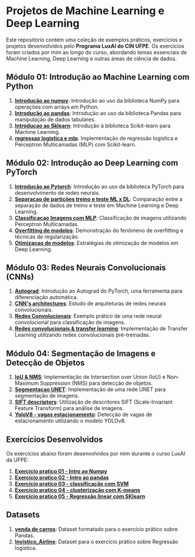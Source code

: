 # Projetos de Machine Learning e Deep Learning

Este repositório contém uma coleção de exemplos práticos, exercícios e projetos desenvolvidos pelo **Programa LuxAI do CIN UFPE**. Os exercícios foram criados por mim ao longo do curso, abordando temas essenciais de Machine Learning, Deep Learning e outras áreas de ciência de dados.

## Módulo 01: Introdução ao Machine Learning com Python

1. **[Introdução ao numpy](Modulo01_Exemplo_pratico_01_Intro_ao_numpy.ipynb)**: Introdução ao uso da biblioteca NumPy para operações com arrays em Python.
2. **[Introdução ao pandas](Modulo01_Exemplo_pratico_02_Intro_ao_pandas.ipynb)**: Introdução ao uso da biblioteca Pandas para manipulação de dados tabulares.
3. **[Introducao ao Sklearn](Modulo01_Exemplo_pratico_03_Introducao_ao_Sklearn.ipynb)**: Introdução à biblioteca Scikit-learn para Machine Learning.
4. **[regressao logistica e mlp](Modulo01_Exemplo_pratico_04_regressao_logistica_e_mlp.ipynb)**: Implementação de regressão logística e Perceptron Multicamadas (MLP) com Scikit-learn.

## Módulo 02: Introdução ao Deep Learning com PyTorch

1. **[Introdução ao Pytorch](Modulo02_Exemplo_pratico_01_Introducao_ao_Pytorch.ipynb)**: Introdução ao uso da biblioteca PyTorch para desenvolvimento de redes neurais.
2. **[Separacao de partições treino e teste ML x DL](Modulo02_Exemplo_pratico_02_Separacao_de_particoes_treino_e_teste_ML_vs_DL.ipynb)**: Comparação entre a separação de dados de treino e teste em Machine Learning e Deep Learning.
3. **[Classificacao Imagens com MLP](Modulo02_Exemplo_pratico_03_Classificacao_Imagens_com_MLP.ipynb)**: Classificação de imagens utilizando Perceptron Multicamadas.
4. **[Overfitting de modelos](Modulo02_Exemplo_pratico_04_Overfitting_de_modelos.ipynb)**: Demonstração do fenômeno de overfitting e técnicas de regularização.
5. **[Otimizacao de modelos](Modulo02_Exemplo_pratico_05_Otimizacao_de_modelos.ipynb)**: Estratégias de otimização de modelos em Deep Learning.

## Módulo 03: Redes Neurais Convolucionais (CNNs)

1. **[Autograd](Modulo03_Autograd.ipynb)**: Introdução ao Autograd do PyTorch, uma ferramenta para diferenciação automática.
2. **[CNN's architectures](Modulo03_CNNs_architectures.ipynb)**: Estudo de arquiteturas de redes neurais convolucionais.
3. **[Redes Convolucionais](Modulo03_Exemplo_RedesConvolucionais.ipynb)**: Exemplo prático de uma rede neural convolucional para classificação de imagens.
4. **[Redes convolucionais & transfer learning](Modulo03_Redesconvolucionais_transferlearning.ipynb)**: Implementação de Transfer Learning utilizando redes convolucionais pré-treinadas.

## Módulo 04: Segmentação de Imagens e Detecção de Objetos

1. **[IoU & NMS](Modulo04_IoU_NMS.ipynb)**: Implementação de Intersection over Union (IoU) e Non-Maximum Suppression (NMS) para detecção de objetos.
2. **[Segmentacao UNET](Modulo04_Segmentacao_UNET.ipynb)**: Implementação de uma rede UNET para segmentação de imagens.
3. **[SIFT descriptors](Modulo04_SIFT_descriptors.ipynb)**: Utilização de descritores SIFT (Scale-Invariant Feature Transform) para análise de imagens.
4. **[YoloV8 - vagas estacionamento](Modulo04_YoloV8_vagas_estacionamento.ipynb)**: Detecção de vagas de estacionamento utilizando o modelo YOLOv8.

## Exercícios Desenvolvidos

Os exercícios abaixo foram desenvolvidos por mim durante o curso LuxAI da UFPE:

1. **[Exercício pratico 01 - Intro ao Numpy]()**
2. **[Exercício pratico 02 - Intro ao pandas](Modulo01_Exercício_pratico_02_Intro_ao_pandas.ipynb)**
3. **[Exercício pratico 03 - classificação com SVM](Modulo01_Exercício_pratico_03_Classificação_LFW.ipynb)**
4. **[Exercício pratico 04 - clusterização com K-means](Modulo01_Exercício_pratico_04_Clusterização_K_Means.ipynb)**
5. **[Exercício pratico 05 - Regressão linear com SKlearn](Modulo01_Exercício_pratico_05_RegressaoLinear_Sklearn.ipynb)**


## Datasets
1. **[venda de carros](Modulo01_Exercício_pratico_02_Intro_ao_pandas_venda-de-carros-formatado.csv)**: Dataset formatado para o exercício prático sobre Pandas.
2. **[Invistico_Airline](Modulo01_Invistico_Airline.csv)**: Dataset para o exercício prático sobre Regressão logística.




